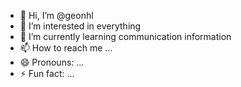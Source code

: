 - 👋 Hi, I’m @geonhl
- 👀 I’m interested in everything
- 🌱 I’m currently learning communication information
- 📫 How to reach me ...
- 😄 Pronouns: ...
- ⚡ Fun fact: ...

<!---
geonhl/geonhl is a ✨ special ✨ repository because its `README.md` (this file) appears on your GitHub profile.
You can click the Preview link to take a look at your changes.
--->
